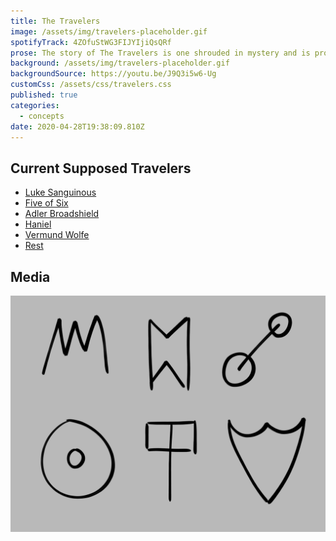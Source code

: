 ```yaml
---
title: The Travelers
image: /assets/img/travelers-placeholder.gif
spotifyTrack: 4ZOfuStWG3FIJYIjiQsQRf
prose: The story of The Travelers is one shrouded in mystery and is probably long-lost to history. What we do know is that they were a band of adventurers who overcame a tremendous evil millenia ago. It is said that they reincarnate every thousand years or so to do battle with the same evil to keep it at bay.
background: /assets/img/travelers-placeholder.gif
backgroundSource: https://youtu.be/J9Q3i5w6-Ug
customCss: /assets/css/travelers.css
published: true
categories:
  - concepts
date: 2020-04-28T19:38:09.810Z
---
```


## Current Supposed Travelers

<ul>
  <li><a href="https://ddb.ac/characters/17274199/5uA0VU" target="_blank">Luke Sanguinous</a></li>
  <li><a href="https://ddb.ac/characters/16527077/Fk64dB" target="_blank">Five of Six</a></li>
  <li><a href="https://ddb.ac/characters/17710239/VpNWkd" target="_blank">Adler Broadshield</a></li>
  <li><a href="https://ddb.ac/characters/17041655/PTdrGd" target="_blank">Haniel</a></li>
  <li><a href="https://ddb.ac/characters/19268207/nyxiqs" target="_blank">Vermund Wolfe</a></li>
  <li><a href="https://ddb.ac/characters/24242666/racTlO" target="_blank">Rest</a></li>
  <!-- <li><a href="https://ddb.ac/characters/16488420/RTfw4P" target="_blank">Relief Manafeld</a></li> -->
</ul>

## Media

![](/assets/img/travelers-sigils.png)
